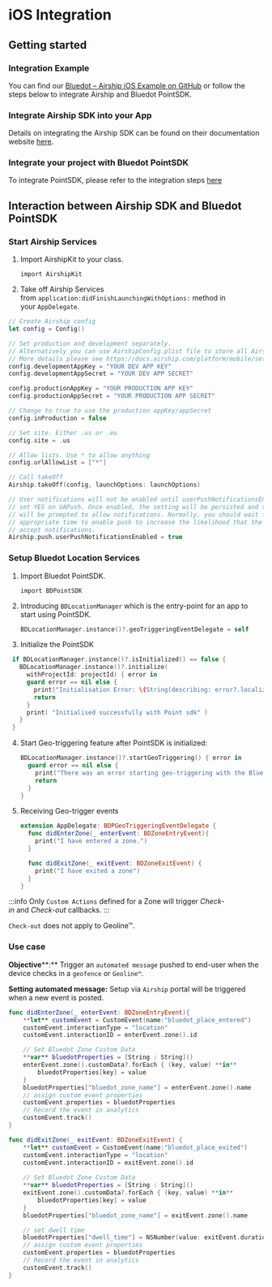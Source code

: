 iOS Integration
=======================

Getting started
---------------

### Integration Example

You can find our [Bluedot – Airship iOS Example on GitHub](https://github.com/Bluedot-Innovation/PointSDK-UrbanAirshipIntegrationExample-iOS) or follow the steps below to integrate Airship and Bluedot PointSDK.

### Integrate Airship SDK into your App

Details on integrating the Airship SDK can be found on their documentation website [here](https://docs.airship.com/platform/ios/getting-started/).

### Integrate your project with Bluedot PointSDK

To integrate PointSDK, please refer to the integration steps [here](../../Point%20SDK/iOS/Quick%20Start.md)

Interaction between Airship SDK and Bluedot PointSDK
----------------------------------------------------

### Start Airship Services

1.  Import AirshipKit to your class.
    
    `import AirshipKit`
    
2.  Take off Airship Services from `application:didFinishLaunchingWithOptions:` method in your `AppDelegate`.

```swift
// Create Airship config
let config = Config()

// Set production and development separately.
// Alternatively you can use AirshipConfig.plist file to store all Airship configurations.
// More details please see https://docs.airship.com/platform/mobile/setup/sdk/ios/
config.developmentAppKey = "YOUR DEV APP KEY"
config.developmentAppSecret = "YOUR DEV APP SECRET"

config.productionAppKey = "YOUR PRODUCTION APP KEY"
config.productionAppSecret = "YOUR PRODUCTION APP SECRET"

// Change to true to use the production appKey/appSecret
config.inProduction = false

// Set site. Either .us or .eu
config.site = .us

// Allow lists. Use * to allow anything
config.urlAllowList = ["*"]

// Call takeOff
Airship.takeOff(config, launchOptions: launchOptions)

// User notifications will not be enabled until userPushNotificationsEnabled is
// set YES on UAPush. Once enabled, the setting will be persisted and the user
// will be prompted to allow notifications. Normally, you should wait for a more
// appropriate time to enable push to increase the likelihood that the user will
// accept notifications.
Airship.push.userPushNotificationsEnabled = true
```

### Setup Bluedot Location Services

1.  Import Bluedot PointSDK.
    
    `import BDPointSDK`
    
2.  Introducing `BDLocationManager` which is the entry-point for an app to start using PointSDK.
    ```swift
    BDLocationManager.instance()?.geoTriggeringEventDelegate = self
    ```
    
3.  Initialize the PointSDK

   ```swift
    if BDLocationManager.instance()?.isInitialized() == false {
      BDLocationManager.instance()?.initialize(
        withProjectId: projectId) { error in
        guard error == nil else {
          print("Initialisation Error: \(String(describing: error?.localizedDescription))") 
          return
        }
        print( "Initialised successfully with Point sdk" )
      }
    }
  ```
    
4.  Start Geo-triggering feature after PointSDK is initialized:
    
    ```swift
    BDLocationManager.instance()?.startGeoTriggering() { error in 
      guard error == nil else {
        print("There was an error starting geo-triggering with the Bluedot SDK: \\(error.localizedDescription)")
        return
      }
    }
    ```
    
5.  Receiving Geo-trigger events
    ```swift
    extension AppDelegate: BDPGeoTriggeringEventDelegate {
      func didEnterZone(_ enterEvent: BDZoneEntryEvent){ 
        print("I have entered a zone.")
      }
    
      func didExitZone(_ exitEvent: BDZoneExitEvent) {
        print("I have exited a zone")
      }
    }
    ```
    


:::info
Only `Custom Actions` defined for a Zone will trigger _Check-in_ and _Check-out_ callbacks.
:::

`Check-out` does not apply to Geoline™.

### Use case

**Objective****:** Trigger an `automated message` pushed to end-user when the device checks in a `geofence` or `Geoline™`.

**Setting automated message:** Setup via `Airship` portal will be triggered when a new event is posted.

```swift
func didEnterZone(_ enterEvent: BDZoneEntryEvent){
    **let** customEvent = CustomEvent(name:"bluedot_place_entered")
    customEvent.interactionType = "location"
    customEvent.interactionID = enterEvent.zone().id

    // Set Bluedot Zone Custom Data
    **var** bluedotProperties = [String : String]()
    enterEvent.zone().customData?.forEach { (key, value) **in**
        bluedotProperties[key] = value
    }
    bluedotProperties["bluedot_zone_name"] = enterEvent.zone().name
    // assign custom event properties
    customEvent.properties = bluedotProperties
    // Record the event in analytics
    customEvent.track()
}

func didExitZone(_ exitEvent: BDZoneExitEvent) {
    **let** customEvent = CustomEvent(name:"bluedot_place_exited")
    customEvent.interactionType = "location"
    customEvent.interactionID = exitEvent.zone().id
    
    // Set Bluedot Zone Custom Data
    **var** bluedotProperties = [String : String]()
    exitEvent.zone().customData?.forEach { (key, value) **in**
        bluedotProperties[key] = value
    }
    bluedotProperties["bluedot_zone_name"] = exitEvent.zone().name

    // set dwell time
    bluedotProperties["dwell_time"] = NSNumber(value: exitEvent.duration).stringValue
    // assign custom event properties
    customEvent.properties = bluedotProperties
    // Record the event in analytics
    customEvent.track()
}
```